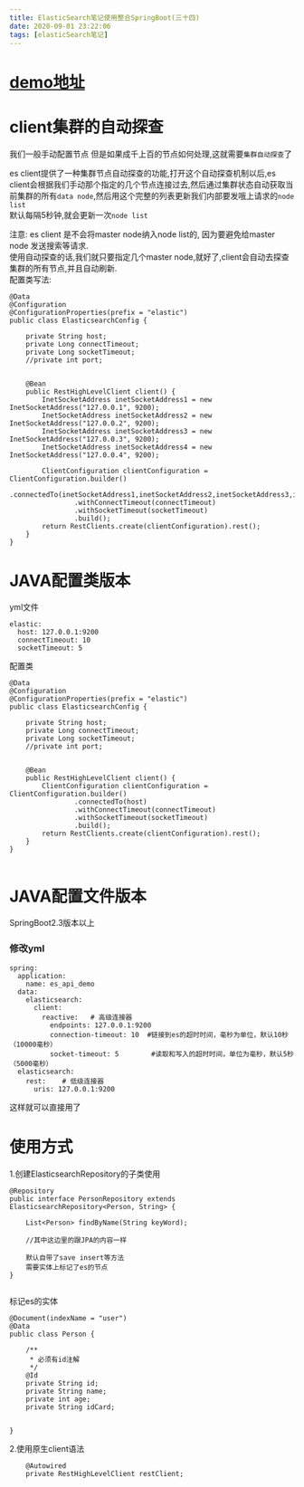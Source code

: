 ```yaml
---
title: ElasticSearch笔记使用整合SpringBoot(三十四)
date: 2020-09-01 23:22:06
tags: [elasticSearch笔记]
---
```


# [demo地址](https://github.com/AsummerCat/es_api_demo)

# client集群的自动探查

我们一般手动配置节点
但是如果成千上百的节点如何处理,这就需要`集群自动探查`了  

es client提供了一种集群节点自动探查的功能,打开这个自动探查机制以后,es client会根据我们手动那个指定的几个节点连接过去,然后通过集群状态自动获取当前集群的所有`data node`,然后用这个完整的列表更新我们内部要发哦上请求的`node list`   
默认每隔5秒钟,就会更新一次`node list`  

注意: es client 是不会将master node纳入node list的,
因为要避免给master node 发送搜索等请求.  
使用自动探查的话,我们就只要指定几个master node,就好了,client会自动去探查集群的所有节点,并且自动刷新.    
配置类写法:

<!--more-->



```
@Data
@Configuration
@ConfigurationProperties(prefix = "elastic")
public class ElasticsearchConfig {

	private String host;
	private Long connectTimeout;
	private Long socketTimeout;
	//private int port;


	@Bean
	public RestHighLevelClient client() {
		InetSocketAddress inetSocketAddress1 = new InetSocketAddress("127.0.0.1", 9200);
		InetSocketAddress inetSocketAddress2 = new InetSocketAddress("127.0.0.2", 9200);
		InetSocketAddress inetSocketAddress3 = new InetSocketAddress("127.0.0.3", 9200);
		InetSocketAddress inetSocketAddress4 = new InetSocketAddress("127.0.0.4", 9200);

		ClientConfiguration clientConfiguration = ClientConfiguration.builder()
				.connectedTo(inetSocketAddress1,inetSocketAddress2,inetSocketAddress3,inetSocketAddress4)
				.withConnectTimeout(connectTimeout)
				.withSocketTimeout(socketTimeout)
				.build();
		return RestClients.create(clientConfiguration).rest();
	}
}

```

# JAVA配置类版本
yml文件
```
elastic:
  host: 127.0.0.1:9200
  connectTimeout: 10
  socketTimeout: 5

```

配置类
```
@Data
@Configuration
@ConfigurationProperties(prefix = "elastic")
public class ElasticsearchConfig {

    private String host;
    private Long connectTimeout;
    private Long socketTimeout;
    //private int port;


    @Bean
    public RestHighLevelClient client() {
        ClientConfiguration clientConfiguration = ClientConfiguration.builder()
                .connectedTo(host)
                .withConnectTimeout(connectTimeout)
                .withSocketTimeout(socketTimeout)
                .build();
        return RestClients.create(clientConfiguration).rest();
    }
}


```



# JAVA配置文件版本
SpringBoot2.3版本以上
### 修改yml
```
spring:
  application:
    name: es_api_demo
  data:
    elasticsearch:
      client:
        reactive:   # 高级连接器
          endpoints: 127.0.0.1:9200
          connection-timeout: 10  #链接到es的超时时间，毫秒为单位，默认10秒（10000毫秒）
          socket-timeout: 5        #读取和写入的超时时间，单位为毫秒，默认5秒（5000毫秒）
  elasticsearch:
    rest:    # 低级连接器
      uris: 127.0.0.1:9200

```
这样就可以直接用了

# 使用方式
1.创建ElasticsearchRepository的子类使用
```
@Repository
public interface PersonRepository extends ElasticsearchRepository<Person, String> {

	List<Person> findByName(String keyWord);
	
	//其中这边里的跟JPA的内容一样
	
	默认自带了save insert等方法
	需要实体上标记了es的节点
}


```
标记es的实体
```
@Document(indexName = "user")
@Data
public class Person {

    /**
     * 必须有id注解
     */
    @Id
    private String id;
    private String name;
    private int age;
    private String idCard;


}

```

2.使用原生client语法
```
	@Autowired
	private RestHighLevelClient restClient;

```